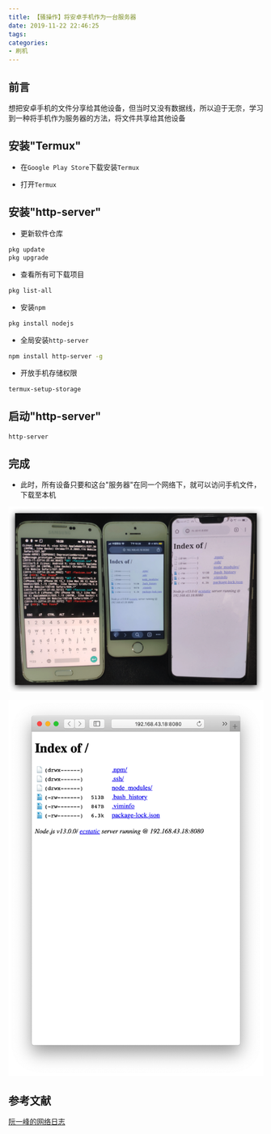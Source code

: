 ```yaml
---
title: 【骚操作】将安卓手机作为一台服务器
date: 2019-11-22 22:46:25
tags:
categories:
- 刷机
---
```


## 前言

想把安卓手机的文件分享给其他设备，但当时又没有数据线，所以迫于无奈，学习到一种将手机作为服务器的方法，将文件共享给其他设备

<!-- more -->

## 安装"Termux"

- 在`Google Play Store`下载安装`Termux`

- 打开`Termux`

## 安装"http-server"

- 更新软件仓库

``` bash
pkg update
pkg upgrade
```

- 查看所有可下载项目

``` bash
pkg list-all
```

- 安装`npm`

``` bash
pkg install nodejs
```

- 全局安装`http-server`

``` bash
npm install http-server -g
```

- 开放手机存储权限

``` bash
termux-setup-storage
```

## 启动"http-server"

``` bash
http-server
```

## 完成

- 此时，所有设备只要和这台"服务器"在同一个网络下，就可以访问手机文件，下载至本机

![01.png](/images/20191122224625/01.png)

![02.png](/images/20191122224625/02.png)

## 参考文献

[阮一峰的网络日志](http://www.ruanyifeng.com/blog/2019/07/termux-tutorial.html)

